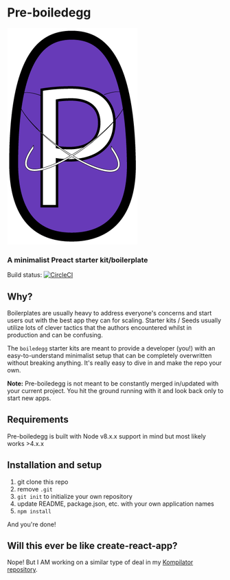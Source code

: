 # Pre-boiledegg

![](./logo.png)

### A minimalist Preact starter kit/boilerplate

Build status: [![CircleCI](https://circleci.com/gh/asteridux/pre-boiledegg.svg?style=svg)](https://circleci.com/gh/AntJanus/asteridux:Why)

## Why?
Boilerplates are usually heavy to address everyone's concerns and start users out with the best app they can for scaling. Starter kits / Seeds usually utilize lots of clever tactics that the authors encountered whilst in production and can be confusing.

The `boiledegg` starter kits are meant to provide a developer (you!) with an easy-to-understand minimalist setup that can be completely overwritten without breaking anything. It's really easy to dive in and make the repo your own.

**Note:** Pre-boiledegg is not meant to be constantly merged in/updated with your current project. You hit the ground running with it and look back only to start new apps.

## Requirements

Pre-boiledegg is built with Node v8.x.x support in mind but most likely works >4.x.x

## Installation and setup

1. git clone this repo
2. remove `.git`
3. `git init` to initialize your own repository
4. update README, package.json, etc. with your own application names
5. `npm install`

And you're done!

## Will this ever be like create-react-app?

Nope! But I AM working on a similar type of deal in my [Kompilator repository](https://https://github.com/asteridux/kompilator).